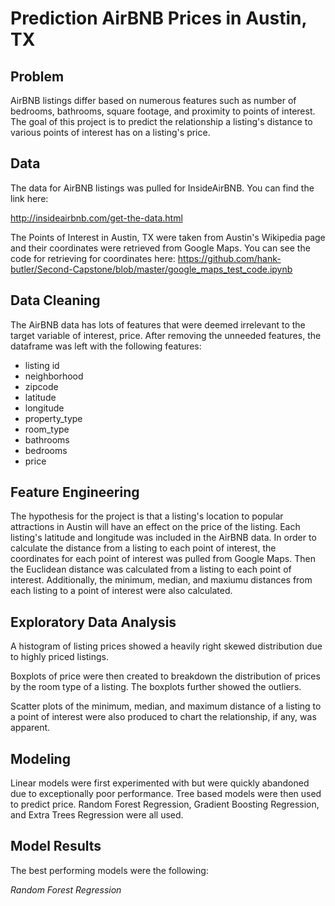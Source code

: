 # Prediction AirBNB Prices in Austin, TX

## Problem

AirBNB listings differ based on numerous features such as number of bedrooms, bathrooms, square footage, and proximity to points of
interest. The goal of this project is to predict the relationship a listing's distance to various points of interest has on a listing's
price. 

## Data

The data for AirBNB listings was pulled for InsideAirBNB. You can find the link here:

http://insideairbnb.com/get-the-data.html

The Points of Interest in Austin, TX were taken from Austin's Wikipedia page and their coordinates were retrieved from Google Maps.
You can see the code for retrieving for coordinates here:
https://github.com/hank-butler/Second-Capstone/blob/master/google_maps_test_code.ipynb

## Data Cleaning

The AirBNB data has lots of features that were deemed irrelevant to the target variable of interest, price. After removing the unneeded
features, the dataframe was left with the following features:

* listing id
* neighborhood
* zipcode
* latitude
* longitude
* property_type
* room_type
* bathrooms
* bedrooms
* price

## Feature Engineering

The hypothesis for the project is that a listing's location to popular attractions in Austin will have an effect on the price of the listing. Each listing's latitude and longitude was included in the AirBNB data. In order to calculate the distance from a listing to each point of interest, the coordinates for each point of interest was pulled from Google Maps. Then the Euclidean distance was calculated from a listing to each point of interest. Additionally, the minimum, median, and maxiumu distances from each listing to a point of interest were also calculated.

## Exploratory Data Analysis

A histogram of listing prices showed a heavily right skewed distribution due to highly priced listings.

Boxplots of price were then created to breakdown the distribution of prices by the room type of a listing. The boxplots further showed the outliers.

Scatter plots of the minimum, median, and maximum distance of a listing to a point of interest were also produced to chart the relationship, if any, was apparent.

## Modeling

Linear models were first experimented with but were quickly abandoned due to exceptionally poor performance. Tree based models were then used to predict price. Random Forest Regression, Gradient Boosting Regression, and Extra Trees Regression were all used.

## Model Results

The best performing models were the following:

*Random Forest Regression*


